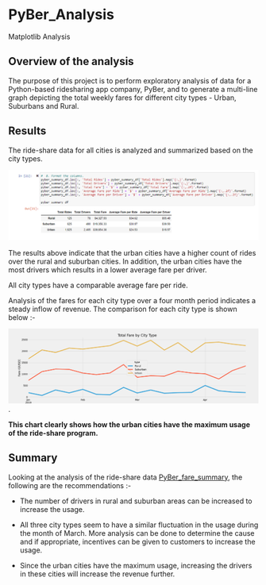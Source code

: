 # PyBer_Analysis
Matplotlib Analysis

## Overview of the analysis

The purpose of this project is to perform exploratory analysis of data for a Python-based ridesharing app company, PyBer, and to generate a multi-line graph depicting the total weekly fares for different city types - Urban, Suburbans and Rural.

## Results

The ride-share data for all cities is analyzed and summarized based on the city types. 

![Ride_share_summary](analysis/Ride_share_summary.png)

The results above indicate that the urban cities have a higher count of rides over the rural and suburban cities. In addition, the urban cities have the most drivers which results in a lower average fare per driver. 

All city types have a comparable average fare per ride.

Analysis of the fares for each city type over a four month period indicates a steady inflow of revenue. The comparison for each city type is shown below :- 

![PyBer_fare_summary](analysis/PyBer_fare_summary.png). 

<b> This chart clearly shows how the urban cities have the maximum usage of the ride-share program. </b>

## Summary

Looking at the analysis of the ride-share data [PyBer_fare_summary](https://github.com/ParnaKundu/PyBer_Analysis/blob/main/analysis/PyBer_fare_summary.png), the following are the recommendations :-

- The number of drivers in rural and suburban areas can be increased to increase the usage.

- All three city types seem to have a similar fluctuation in the usage during the month of March. More analysis can be done to determine the cause and if appropriate, incentives can be given to customers to increase the usage. 

- Since the urban cities have the maximum usage, increasing the drivers in these cities will increase the revenue further.

